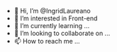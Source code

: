 - 👋 Hi, I’m @IngridLaureano
- 👀 I’m interested in Front-end 
- 🌱 I’m currently learning ...
- 💞️ I’m looking to collaborate on ...
- 📫 How to reach me ...

<!---
IngridLaureano/IngridLaureano is a ✨ special ✨ repository because its `README.md` (this file) appears on your GitHub profile.
You can click the Preview link to take a look at your changes.
--->
